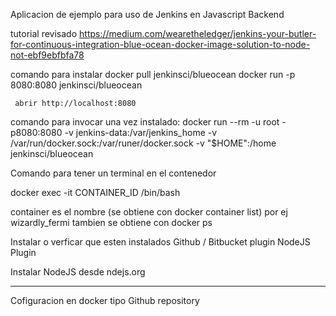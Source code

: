 Aplicacion de ejemplo para uso de Jenkins en Javascript Backend

tutorial revisado
https://medium.com/wearetheledger/jenkins-your-butler-for-continuous-integration-blue-ocean-docker-image-solution-to-node-not-ebf9ebfbfa78

comando para instalar
     docker pull jenkinsci/blueocean
     docker run -p 8080:8080 jenkinsci/blueocean

     abrir http://localhost:8080

comando para invocar una vez instalado:
docker run --rm -u root -p8080:8080 -v jenkins-data:/var/jenkins_home -v /var/run/docker.sock:/var/runer/docker.sock -v "$HOME":/home jenkinsci/blueocean


Comando para tener un terminal en el contenedor

docker exec -it CONTAINER_ID /bin/bash

container es el nombre (se obtiene con docker container list) por ej wizardly_fermi
tambien se obtiene con docker ps

Instalar o verficar que esten instalados
    Github / Bitbucket plugin
    NodeJS Plugin

Instalar NodeJS desde ndejs.org


---------------
Cofiguracion en docker
     tipo Github repository
